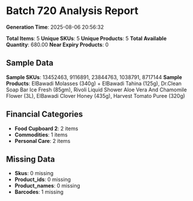# Batch 720 Analysis Report

**Generation Time**: 2025-08-06 20:56:32

**Total Items**: 5
**Unique SKUs**: 5
**Unique Products**: 5
**Total Available Quantity**: 680.00
**Near Expiry Products**: 0

## Sample Data
**Sample SKUs**: 13452463, 9116891, 23844763, 1038791, 8717144
**Sample Products**: ElBawadi Molasses (340g) + ElBawadi Tahina (125g), Dr.Clean Soap Bar Ice Fresh (85gm), Rivoli Liquid Shower Aloe Vera And Chamomile Flower (3L), ElBawadi Clover Honey (435g), Harvest Tomato Puree (320g)

## Financial Categories
- **Food Cupboard 2**: 2 items
- **Commodities**: 1 items
- **Personal Care**: 2 items

## Missing Data
- **Skus**: 0 missing
- **Product_ids**: 0 missing
- **Product_names**: 0 missing
- **Barcodes**: 1 missing
